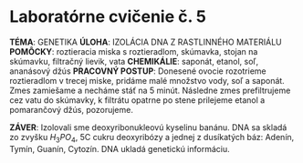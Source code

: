 # Laboratórne cvičenie č. 5

**TÉMA**: GENETIKA
**ÚLOHA**: IZOLÁCIA DNA Z RASTLINNÉHO MATERIÁLU
**POMÔCKY**: roztieracia miska s roztieradlom, skúmavka, stojan na skúmavku, filtračný lievik, vata
**CHEMIKÁLIE**: saponát, etanol, soľ, ananásový džús
**PRACOVNÝ POSTUP**:
Donesené ovocie rozotrieme roztieradlom v trecej miske, pridáme malé množstvo
vody, soľ a saponát. Zmes zamiešame a necháme stáť na 5 minút. Následne zmes
prefiltrujeme cez vatu do skúmavky, k filtrátu opatrne po stene prilejeme
etanol a pomarančový džús, pozorujeme.

**ZÁVER**:
Izolovali sme deoxyribonukleovú kyselinu banánu. DNA sa skladá zo zvyšku $H_3PO_4$,
5C cukru deoxyribózy a jednej z dusíkatých báz: Adenín, Tymín, Guanín, Cytozín. DNA ukladá genetickú informáciu.


